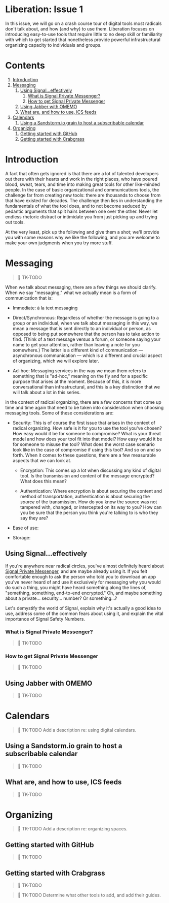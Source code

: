 # Liberation: Issue 1

In this issue, we will go on a crash course tour of digital tools most radicals don't talk about, and how (and why) to use them. Liberation focuses on introducing easy-to-use tools that require little to no deep skill or familiarity with which to get started that nonetheless provide powerful infrastructural organizing capacity to individuals and groups.

# Contents

1. [Introduction](#introduction)
1. [Messaging](#messaging)
    1. [Using Signal…effectively](#using-signal-effectively)
        1. [What is Signal Private Messenger?](#what-is-signal-private-messenger)
        1. [How to get Signal Private Messenger](#how-to-get-signal-private-messenger)
    1. [Using Jabber with OMEMO](#using-jabber-with-omemo)
    1. [What are, and how to use, ICS feeds](#what-are-and-how-to-use-ics-feeds)
1. [Calendars](#calendars)
    1. [Using a Sandstorm.io grain to host a subscribable calendar](#using-a-sandstormio-grain-to-host-a-subscribable-calendar)
1. [Organizing](#organizing)
    1. [Getting started with GitHub](#getting-started-with-github)
    1. [Getting started with Crabgrass](#getting-started-with-crabgrass)

# Introduction

A fact that often gets ignored is that there are a lot of talented developers out there with their hearts and work in the right places, who have poured blood, sweat, tears, and time into making great tools for other like-minded people. In the case of basic organizational and communications tools, the challenge far from creating new tools: there are thousands to choose from that have existed for decades. The challenge then lies in understanding the fundamentals of what the tool does, and to not become seduced by pedantic arguments that split hairs between one over the other. Never let endless rhetoric distract or intimidate you from just picking up and trying out tools.

At the very least, pick up the following and give them a shot; we'll provide you with some reasons why we like the following, and you are welcome to make your own judgments when you try more stuff.

# Messaging

> :construction: TK-TODO

When we talk about messaging, there are a few things we should clarify. When we say "messaging," what we actually mean is a form of communication that is:

* Immediate: à la text messaging

* Direct/Synchronous: Regardless of whether the message is going to a group or an individual, when we talk about messaging in this way, we mean a message that is sent directly to an individual or person, as opposed to being put somewhere that the person has to take action to find. (Think of a text message versus a forum, or someone saying your name to get your attention, rather than leaving a note for you somewhere.) The latter is a different kind of communication — asynchronous communication — which is a different and crucial aspect of organizing, which we will explore later.

* Ad-hoc: Messaging services in the way we mean them refers to something that is "ad-hoc," meaning on the fly and for a specific purpose that arises at the moment. Because of this, it is more conversational than infrastructural, and this is a key distinction that we will talk about a lot in this series.

in the context of radical organizing, there are a few concerns that come up time and time again that need to be taken into consideration when choosing messaging tools. Some of these considerations are:

* Security: This is of course the first issue that arises in the context of radical organizing. How safe is it for you to use the tool you've chosen? How easy would it be for someone to compromise? What is your threat model and how does your tool fit into that model? How easy would it be for someone to misuse the tool? What does the worst case scenario look like in the case of compromise if using this tool? And so on and so forth. When it comes to these questions, there are a few measurable aspects that we can look at.

    * Encryption: This comes up a lot when discussing any kind of digital tool. Is the transmission and content of the message encrypted? What does this mean?

    * Authentication: Where encryption is about securing the content and method of transportation, authentication is about securing the _source_ of the transmission. How do you know the source was not tampered with, changed, or intercepted on its way to you? How can you be sure that the person you think you're talking to is who they say they are?

* Ease of use:

* Storage:

## Using Signal…effectively

If you're anywhere near radical circles, you've almost definitely heard about [Signal Private Messenger](https://signal.org), and are maybe already using it. If you felt comfortable enough to ask the person who told you to download an app you've never heard of and use it exclusively for messaging why you would do such a thing, you might have heard something along the lines of, "something, something, end-to-end encrypted." Oh, and maybe something about a private... security... number? Or something...?

Let's demystify the world of Signal, explain why it's actually a good idea to use, address some of the common fears about using it, and explain the vital importance of Signal Safety Numbers.

### What is Signal Private Messenger?

> :construction: TK-TODO

### How to get Signal Private Messenger

> :construction: TK-TODO

## Using Jabber with OMEMO
> :construction: TK-TODO

# Calendars

> :construction: TK-TODO Add a description re: using digital calendars.

## Using a Sandstorm.io grain to host a subscribable calendar
> :construction: TK-TODO

## What are, and how to use, ICS feeds
> :construction: TK-TODO

# Organizing
> :construction: TK-TODO Add a description re: organizing spaces.

## Getting started with GitHub
> :construction: TK-TODO

## Getting started with Crabgrass
> :construction: TK-TODO

> :construction: TK-TODO Determine what other tools to add, and add their guides.
